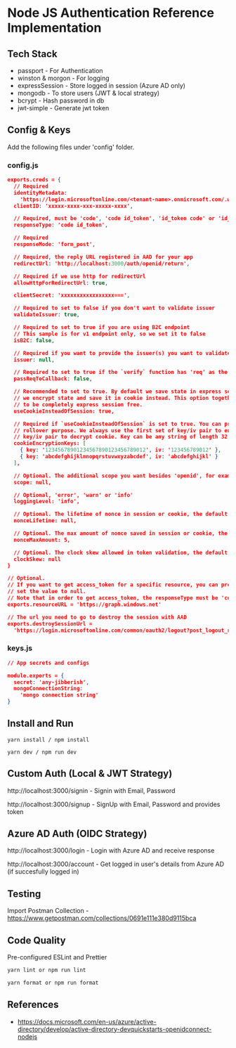 # Node JS Authentication Reference Implementation

## Tech Stack

- passport - For Authentication
- winston & morgon - For logging
- expressSession - Store logged in session (Azure AD only)
- mongodb - To store users (JWT & local strategy)
- bcrypt - Hash password in db
- jwt-simple - Generate jwt token

## Config & Keys

Add the following files under 'config' folder.

### **config.js**

```json
exports.creds = {
  // Required
  identityMetadata:
    'https://login.microsoftonline.com/<tenant-name>.onmicrosoft.com/.well-known/openid-configuration',
  clientID: 'xxxxx-xxxx-xxx-xxxxx-xxxx',

  // Required, must be 'code', 'code id_token', 'id_token code' or 'id_token'
  responseType: 'code id_token',

  // Required
  responseMode: 'form_post',

  // Required, the reply URL registered in AAD for your app
  redirectUrl: 'http://localhost:3000/auth/openid/return',

  // Required if we use http for redirectUrl
  allowHttpForRedirectUrl: true,

  clientSecret: 'xxxxxxxxxxxxxxxxx===',

  // Required to set to false if you don't want to validate issuer
  validateIssuer: true,

  // Required to set to true if you are using B2C endpoint
  // This sample is for v1 endpoint only, so we set it to false
  isB2C: false,

  // Required if you want to provide the issuer(s) you want to validate instead of using the issuer from metadata
  issuer: null,

  // Required to set to true if the `verify` function has 'req' as the first parameter
  passReqToCallback: false,

  // Recommended to set to true. By default we save state in express session, if this option is set to true, then
  // we encrypt state and save it in cookie instead. This option together with { session: false } allows your app
  // to be completely express session free.
  useCookieInsteadOfSession: true,

  // Required if `useCookieInsteadOfSession` is set to true. You can provide multiple set of key/iv pairs for key
  // rollover purpose. We always use the first set of key/iv pair to encrypt cookie, but we will try every set of
  // key/iv pair to decrypt cookie. Key can be any string of length 32, and iv can be any string of length 12.
  cookieEncryptionKeys: [
    { key: '12345678901234567890123456789012', iv: '123456789012' },
    { key: 'abcdefghijklmnopqrstuvwxyzabcdef', iv: 'abcdefghijkl' }
  ],

  // Optional. The additional scope you want besides 'openid', for example: ['email', 'profile'].
  scope: null,

  // Optional, 'error', 'warn' or 'info'
  loggingLevel: 'info',

  // Optional. The lifetime of nonce in session or cookie, the default value is 3600 (seconds).
  nonceLifetime: null,

  // Optional. The max amount of nonce saved in session or cookie, the default value is 10.
  nonceMaxAmount: 5,

  // Optional. The clock skew allowed in token validation, the default value is 300 seconds.
  clockSkew: null
}

// Optional.
// If you want to get access_token for a specific resource, you can provide the resource here; otherwise,
// set the value to null.
// Note that in order to get access_token, the responseType must be 'code', 'code id_token' or 'id_token code'.
exports.resourceURL = 'https://graph.windows.net'

// The url you need to go to destroy the session with AAD
exports.destroySessionUrl =
  'https://login.microsoftonline.com/common/oauth2/logout?post_logout_redirect_uri=http://localhost:3000'
```

### **keys.js**

```json
// App secrets and configs

module.exports = {
  secret: 'any-jibberish',
  mongoConnectionString:
    'mongo connection string'
}
```

## Install and Run

```shell
yarn install / npm install

yarn dev / npm run dev
```

## Custom Auth (Local & JWT Strategy)

http://localhost:3000/signin - Signin with Email, Password

http://localhost:3000/signup - SignUp with Email, Password and provides token

## Azure AD Auth (OIDC Strategy)

http://localhost:3000/login - Login with Azure AD and receive response

http://localhost:3000/account - Get logged in user's details from Azure AD (if succesfully logged in)

## Testing

Import Postman Collection - https://www.getpostman.com/collections/0691e111e380d9115bca

## Code Quality

Pre-configured ESLint and Prettier

```sh
yarn lint or npm run lint

yarn format or npm run format
```

## References

- https://docs.microsoft.com/en-us/azure/active-directory/develop/active-directory-devquickstarts-openidconnect-nodejs